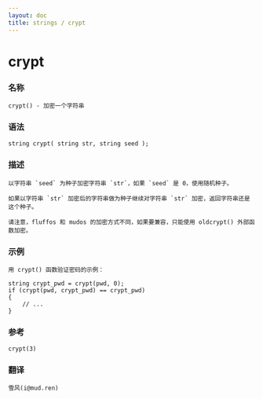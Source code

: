 ```yaml
---
layout: doc
title: strings / crypt
---
```

# crypt

### 名称

    crypt() - 加密一个字符串

### 语法

    string crypt( string str, string seed );

### 描述

    以字符串 `seed` 为种子加密字符串 `str`，如果 `seed` 是 0，使用随机种子。

    如果以字符串 `str` 加密后的字符串做为种子继续对字符串 `str` 加密，返回字符串还是这个种子。

    请注意，fluffos 和 mudos 的加密方式不同，如果要兼容，只能使用 oldcrypt() 外部函数加密。

### 示例

    用 crypt() 函数验证密码的示例：

    string crypt_pwd = crypt(pwd, 0);
    if (crypt(pwd, crypt_pwd) == crypt_pwd)
    {
        // ...
    }

### 参考 ###

    crypt(3)

### 翻译 ###

    雪风(i@mud.ren)
